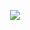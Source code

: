 <p align="center">
  <img src="https://capsule-render.vercel.app/api?type=blur&color=0:00B4DB,100:0083B0&height=250&section=header&text=hello%20there!&fontSize=40&fontColor=ffffff&animation=fadeIn" />
</p>
